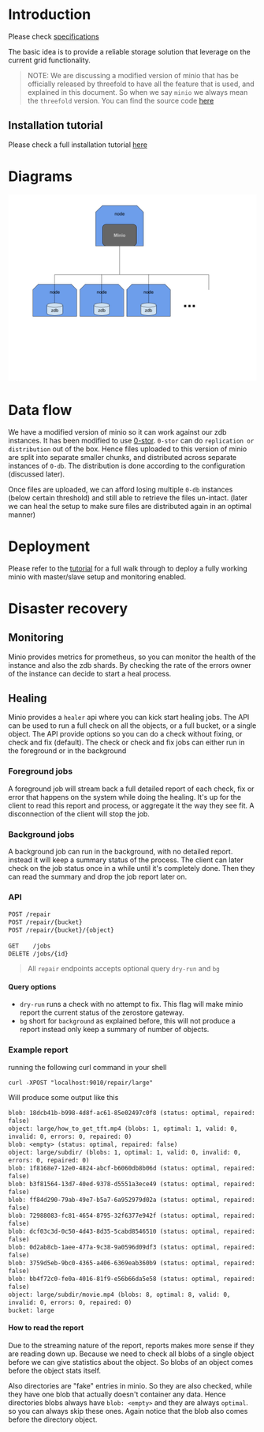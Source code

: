 # Introduction
Please check [specifications](https://docs.google.com/document/d/1HzyElPiy3NTELSiYvAaJ47tMAr0-smBjbdJNcASJ5KU/edit#heading=h.ktkmsaklxsca)

The basic idea is to provide a reliable storage solution that leverage on the current grid functionality.

> NOTE: We are discussing a modified version of minio that has be officially released by threefold to have all the feature that is used, and explained in this document. So when we say `minio` we always mean the `threefold` version. You can find the source code [here](https://github.com/threefoldtech/minio)

## Installation tutorial
Please check a full installation tutorial [here](tutorial.md)
# Diagrams
![Minio Arch](../../img/minio-arch.png)


# Data flow
We have a modified version of minio so it can work against our zdb instances. It has been modified to use [0-stor](https://github.com/threefoldtech/0-stor). `0-stor` can do `replication or distribution` out of the box. Hence files uploaded to this version of minio are split into separate smaller chunks, and distributed across separate instances of `0-db`. The distribution is done according to the configuration (discussed later).

Once files are uploaded, we can afford losing multiple `0-db` instances (below certain threshold) and still able to retrieve the files un-intact. (later we can heal the setup to make sure files are distributed again in an optimal manner)

# Deployment
Please refer to the [tutorial](tutorial.md) for a full walk through to deploy a fully working minio with master/slave setup and monitoring enabled.

# Disaster recovery
## Monitoring
Minio provides metrics for prometheus, so you can monitor the health of the instance and also the zdb shards. By checking the rate of the errors owner of the instance can decide to start a heal process.

## Healing
Minio provides a `healer` api where you can kick start healing jobs.
The API  can be used to run a full check on all the objects, or a full bucket, or a single object.
The API provide options so you can do a check without fixing, or check and fix (default). The check or check and fix jobs can either run in the foreground
or in the background

### Foreground jobs
A foreground job will stream back a full detailed report of each check, fix or error that happens on the system while doing the healing. It's up for the client to read this report and process, or aggregate it the way they see fit. A disconnection of the client will stop the job.
### Background jobs
A background job can run in the background, with no detailed report. instead it will keep a summary status of the process. The client can later check on the job status once in a while until it's completely done. Then they can read the summary and drop the job report later on.

### API
```
POST /repair
POST /repair/{bucket}
POST /repair/{bucket}/{object}

GET    /jobs
DELETE /jobs/{id}
```

> All `repair` endpoints accepts optional query `dry-run` and `bg`

#### Query options
- `dry-run` runs a check with no attempt to fix. This flag will make minio report the current status of the zerostore gateway.
- `bg` short for `background` as explained before, this will not produce a report instead only keep a summary of number of objects.

### Example report
running the following curl command in your shell
```
curl -XPOST "localhost:9010/repair/large"
```

Will produce some output like this

```
blob: 18dcb41b-b998-4d8f-ac61-85e02497c0f8 (status: optimal, repaired: false)
object: large/how_to_get_tft.mp4 (blobs: 1, optimal: 1, valid: 0, invalid: 0, errors: 0, repaired: 0)
blob: <empty> (status: optimal, repaired: false)
object: large/subdir/ (blobs: 1, optimal: 1, valid: 0, invalid: 0, errors: 0, repaired: 0)
blob: 1f8168e7-12e0-4824-abcf-b6060db8b06d (status: optimal, repaired: false)
blob: b3f81564-13d7-40ed-9378-d5551a3ece49 (status: optimal, repaired: false)
blob: ff84d290-79ab-49e7-b5a7-6a952979d02a (status: optimal, repaired: false)
blob: 72988083-fc81-4654-8795-32f6377e942f (status: optimal, repaired: false)
blob: dcf03c3d-0c50-4d43-8d35-5cabd8546510 (status: optimal, repaired: false)
blob: 0d2ab8cb-1aee-477a-9c38-9a0596d09df3 (status: optimal, repaired: false)
blob: 3759d5eb-9bc0-4365-a406-6369eab360b9 (status: optimal, repaired: false)
blob: bb4f72c0-fe0a-4016-81f9-e56b66da5e58 (status: optimal, repaired: false)
object: large/subdir/movie.mp4 (blobs: 8, optimal: 8, valid: 0, invalid: 0, errors: 0, repaired: 0)
bucket: large
```

#### How to read the report
Due to the streaming nature of the report, reports makes more sense if they are reading down up. Because we need to check all blobs of a single object before we can give statistics about the object. So blobs of an object comes before the object stats itself.

Also directories are "fake" entries in minio. So they are also checked, while they have one blob that actually doesn't container any data. Hence directories blobs always have `blob: <empty>` and they are always `optimal`. so you can always skip these ones. Again notice that the blob also comes before the directory object.
